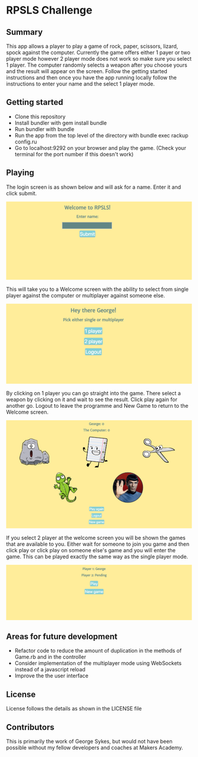 RPSLS Challenge
==================

Summary
-------

This app allows a player to play a game of rock, paper, scissors, lizard, spock against the computer.
Currently the game offers either 1 payer or two player mode however 2 player mode does not work so make sure you select 1 player.
The computer randomly selects a weapon after you choose yours and the result will appear on the screen.
Follow the getting started instructions and then once you have the app running locally follow the instructions to enter your name and the select 1 player mode.

Getting started
---------------

* Clone this repository
* Install bundler with gem install bundle
* Run bundler with bundle
* Run the app from the top level of the directory with bundle exec rackup config.ru
* Go to localhost:9292 on your browser and play the game. (Check your terminal for the port number if this doesn't work)

Playing
-------

The login screen is as shown below and will ask for a name. Enter it and click submit.

![Alt text](/public/images/Login.png?raw=true "Login")

This will take you to a Welcome screen with the ability to select from single player against the computer or multiplayer against someone else.

![Alt text](/public/images/Welcome.png?raw=true "Welcome screen")

By clicking on 1 player you can go straight into the game. There select a weapon by clicking on it and wait to see the result. Click play again for another go. Logout to leave the programme and New Game to return to the Welcome screen.

![Alt text](/public/images/Single.png?raw=true "Single player")

If you select 2 player at the welcome screen you will be shown the games that are available to you. Either wait for someone to join you game and then click play or click play on someone else's game and you will enter the game. This can be played exactly the same way as the single player mode.

![Alt text](/public/images/Games.png?raw=true "Multiplayer games screen")

Areas for future development
-----------------------------

* Refactor code to reduce the amount of duplication in the methods of Game.rb and in the controller
* Consider implementation of the multiplayer mode using WebSockets instead of a javascript reload
* Improve the the user interface

License
-------
License follows the details as shown in the LICENSE file

Contributors
------------
This is primarily the work of George Sykes, but would not have been possible without my fellow developers and coaches at Makers Academy.
